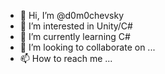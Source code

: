 - 👋 Hi, I’m @d0m0chevsky
- 👀 I’m interested in Unity/C#
- 🌱 I’m currently learning C#
- 💞️ I’m looking to collaborate on ...
- 📫 How to reach me ...

<!---
d0m0chevsky/d0m0chevsky is a ✨ special ✨ repository because its `README.md` (this file) appears on your GitHub profile.
You can click the Preview link to take a look at your changes.
--->
